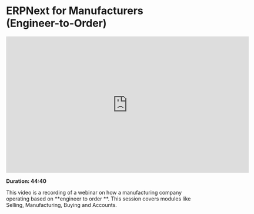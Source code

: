 <!-- add-breadcrumbs -->
<!-- add-breadcrumbs -->
# ERPNext for Manufacturers (Engineer-to-Order)

<iframe width="660" height="371" src="https://www.youtube.com/embed/GANHuLUptBQ" frameborder="0" allowfullscreen></iframe>

**Duration: 44:40**

This video is a recording of a webinar on how a manufacturing company operating based on **engineer to order **. This session covers modules like Selling, Manufacturing, Buying and Accounts.